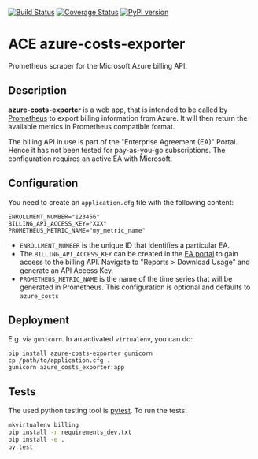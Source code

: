 [![Build Status](https://travis-ci.org/blue-yonder/azure-cost-mon.svg?branch=master)](https://travis-ci.org/blue-yonder/azure-cost-mon)
[![Coverage Status](https://coveralls.io/repos/github/blue-yonder/azure-cost-mon/badge.svg?branch=master)](https://coveralls.io/github/blue-yonder/azure-cost-mon?branch=master)
[![PyPI version](https://badge.fury.io/py/azure-costs-exporter.svg)](https://badge.fury.io/py/azure-costs-exporter)

ACE azure-costs-exporter
========================

Prometheus scraper for the Microsoft Azure billing API.

Description
-----------

**azure-costs-exporter** is a web app, that is intended to be called by [Prometheus](https://prometheus.io) to export billing information from Azure.
It will then return the available metrics in Prometheus compatible format.

The billing API in use is part of the "Enterprise Agreement (EA)" Portal. Hence it has not been tested for pay-as-you-go 
subscriptions. The configuration requires an active EA with Microsoft.

Configuration
-------------

You need to create an `application.cfg` file with the following content:

    ENROLLMENT_NUMBER="123456"
    BILLING_API_ACCESS_KEY="XXX"
    PROMETHEUS_METRIC_NAME="my_metric_name"

- `ENROLLMENT_NUMBER` is the unique ID that identifies a particular EA.
- The `BILLING_API_ACCESS_KEY` can be created in the [EA portal](https://ea.azure.com/) to gain
access to the billing API. Navigate to "Reports > Download Usage" and generate an API Access Key.
- `PROMETHEUS_METRIC_NAME` is the name of the time series that will be generated in
  Prometheus. This configuration is optional and defaults to `azure_costs`

Deployment
----------

E.g. via `gunicorn`. In an activated `virtualenv`, you can do:

    pip install azure-costs-exporter gunicorn
    cp /path/to/application.cfg .
    gunicorn azure_costs_exporter:app

Tests
-----

The used python testing tool is [pytest](https://docs.pytest.org/en/latest/).
To run the tests:

```bash
mkvirtualenv billing
pip install -r requirements_dev.txt
pip install -e .
py.test
```
